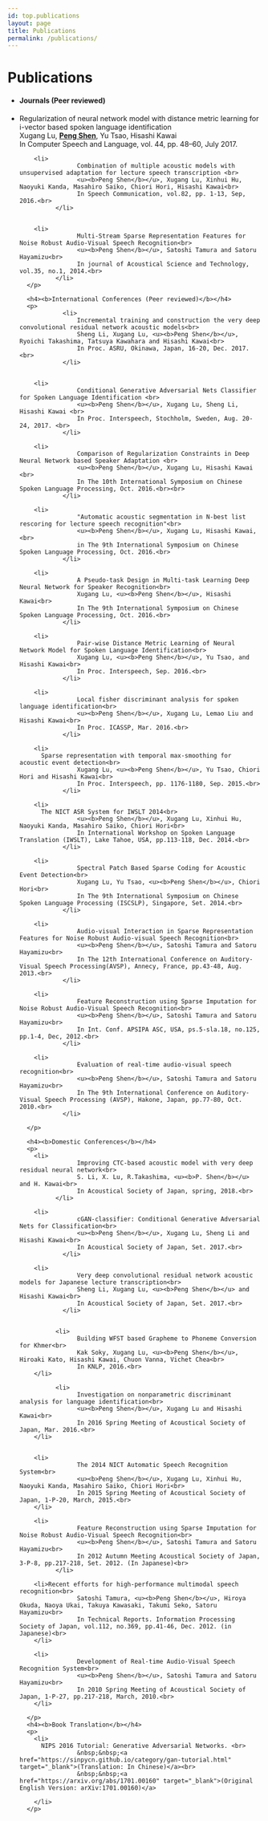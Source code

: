 ```yaml
---
id: top.publications
layout: page
title: Publications
permalink: /publications/
---
```

<div class="home">

  <h1 class="page-heading"><b>Publications</b></h1>
  <ul class="post-list">
    <li>
      <h4><b>Journals (Peer reviewed)</b></h4>
      <p>
        <li>
          Regularization of neural network model with distance metric learning for i-vector based spoken language identification <br>
					Xugang Lu, <u><b>Peng Shen</b></u>, Yu Tsao, Hisashi Kawai<br>
					In Computer Speech and Language, vol. 44, pp. 48–60, July 2017.<br>
				</li>
					
        <li>
					Combination of multiple acoustic models with unsupervised adaptation for lecture speech transcription <br>				
					<u><b>Peng Shen</b></u>, Xugang Lu, Xinhui Hu, Naoyuki Kanda, Masahiro Saiko, Chiori Hori, Hisashi Kawai<br>
					In Speech Communication, vol.82, pp. 1-13, Sep, 2016.<br>
			  </li>
					
					
        <li>
					Multi-Stream Sparse Representation Features for Noise Robust Audio-Visual Speech Recognition<br>
					<u><b>Peng Shen</b></u>, Satoshi Tamura and Satoru Hayamizu<br>
					In journal of Acoustical Science and Technology, vol.35, no.1, 2014.<br>
			  </li>
      </p>
                    
      <h4><b>International Conferences (Peer reviewed)</b></h4>
      <p>
				<li>
					Incremental training and construction the very deep convolutional residual network acoustic models<br>
					Sheng Li, Xugang Lu, <u><b>Peng Shen</b></u>, Ryoichi Takashima, Tatsuya Kawahara and Hisashi Kawai<br>
					In Proc. ASRU, Okinawa, Japan, 16-20, Dec. 2017.<br>
				</li>					
					
					
        <li>
					Conditional Generative Adversarial Nets Classifier for Spoken Language Identification <br>
					<u><b>Peng Shen</b></u>, Xugang Lu, Sheng Li, Hisashi Kawai <br>
					In Proc. Interspeech, Stochholm, Sweden, Aug. 20-24, 2017. <br>
				</li>
					
        <li>					
					Comparison of Regularization Constraints in Deep Neural Network based Speaker Adaptation <br>
					<u><b>Peng Shen</b></u>, Xugang Lu, Hisashi Kawai <br>
					In The 10th International Symposium on Chinese Spoken Language Processing, Oct. 2016.<br><br>
				</li>
					
        <li>
					"Automatic acoustic segmentation in N-best list rescoring for lecture speech recognition"<br>
					<u><b>Peng Shen</b></u>, Xugang Lu, Hisashi Kawai,  <br>
					in The 9th International Symposium on Chinese Spoken Language Processing, Oct. 2016.<br>
				</li>
					
        <li>
					A Pseudo-task Design in Multi-task Learning Deep Neural Network for Speaker Recognition<br>
					Xugang Lu, <u><b>Peng Shen</b></u>, Hisashi Kawai<br>
					In The 9th International Symposium on Chinese Spoken Language Processing, Oct. 2016.<br>
				</li>
					
        <li>
					Pair-wise Distance Metric Learning of Neural Network Model for Spoken Language Identification<br>
					Xugang Lu, <u><b>Peng Shen</b></u>, Yu Tsao, and Hisashi Kawai<br>
					In Proc. Interspeech, Sep. 2016.<br>
				</li>
					
        <li>
					Local fisher discriminant analysis for spoken language identification<br>
					<u><b>Peng Shen</b></u>, Xugang Lu, Lemao Liu and Hisashi Kawai<br>
					In Proc. ICASSP, Mar. 2016.<br>
				</li>
					
        <li>
          Sparse representation with temporal max-smoothing for acoustic event detection<br>
					Xugang Lu, <u><b>Peng Shen</b></u>, Yu Tsao, Chiori Hori and Hisashi Kawai<br>
					In Proc. Interspeech, pp. 1176-1180, Sep. 2015.<br>
				</li>
					
        <li>
          The NICT ASR System for IWSLT 2014<br>
					<u><b>Peng Shen</b></u>, Xugang Lu, Xinhui Hu, Naoyuki Kanda, Masahiro Saiko, Chiori Hori<br>
					In International Workshop on Spoken Language Translation (IWSLT), Lake Tahoe, USA, pp.113-118, Dec. 2014.<br>
				</li>
					
        <li>
					Spectral Patch Based Sparse Coding for Acoustic Event Detection<br>
					Xugang Lu, Yu Tsao, <u><b>Peng Shen</b></u>, Chiori Hori<br>
					In The 9th International Symposium on Chinese Spoken Language Processing (ISCSLP), Singapore, Set. 2014.<br>
				</li>
					
        <li>
					Audio-visual Interaction in Sparse Representation Features for Noise Robust Audio-visual Speech Recognition<br>
					<u><b>Peng Shen</b></u>, Satoshi Tamura and Satoru Hayamizu<br>
					In The 12th International Conference on Auditory-Visual Speech Processing(AVSP), Annecy, France, pp.43-48, Aug. 2013.<br>
				</li>
					
        <li>
					Feature Reconstruction using Sparse Imputation for Noise Robust Audio-Visual Speech Recognition<br>
					<u><b>Peng Shen</b></u>, Satoshi Tamura and Satoru Hayamizu<br>
					In Int. Conf. APSIPA ASC, USA, ps.5-sla.18, no.125, pp.1-4, Dec, 2012.<br>
				</li>
					
        <li>
					Evaluation of real-time audio-visual speech recognition<br>
					<u><b>Peng Shen</b></u>, Satoshi Tamura and Satoru Hayamizu<br>
					In The 9th International Conference on Auditory-Visual Speech Processing (AVSP), Hakone, Japan, pp.77-80, Oct. 2010.<br>
				</li>
					
      </p>

      <h4><b>Domestic Conferences</b></h4>
      <p>
        <li>
					Improving CTC-based acoustic model with very deep residual neural network<br>
					S. Li, X. Lu, R.Takashima, <u><b>P. Shen</b></u> and H. Kawai<br>
					In Acoustical Society of Japan, spring, 2018.<br>
			  </li>		
					
        <li>
					cGAN-classifier: Conditional Generative Adversarial Nets for Classification<br>
					<u><b>Peng Shen</b></u>, Xugang Lu, Sheng Li and Hisashi Kawai<br>
					In Acoustical Society of Japan, Set. 2017.<br>
				</li>
					
        <li>
					Very deep convolutional residual network acoustic models for Japanese lecture transcription<br>
					Sheng Li, Xugang Lu, <u><b>Peng Shen</b></u> and Hisashi Kawai<br>
					In Acoustical Society of Japan, Set. 2017.<br>
				</li>
                    
					
			  <li>
					Building WFST based Grapheme to Phoneme Conversion for Khmer<br>
					Kak Soky, Xugang Lu, <u><b>Peng Shen</b></u>, Hiroaki Kato, Hisashi Kawai, Chuon Vanna, Vichet Chea<br>
					In KNLP, 2016.<br>
        </li>

			  <li>
					Investigation on nonparametric discriminant analysis for language identification<br>
					<u><b>Peng Shen</b></u>, Xugang Lu and Hisashi Kawai<br>
					In 2016 Spring Meeting of Acoustical Society of Japan, Mar. 2016.<br>
        </li>
					
					
        <li>
					The 2014 NICT Automatic Speech Recognition System<br>
					<u><b>Peng Shen</b></u>, Xugang Lu, Xinhui Hu, Naoyuki Kanda, Masahiro Saiko, Chiori Hori<br>
					In 2015 Spring Meeting of Acoustical Society of Japan, 1-P-20, March, 2015.<br>
        </li>
					
        <li>
					Feature Reconstruction using Sparse Imputation for Noise Robust Audio-Visual Speech Recognition<br>
					<u><b>Peng Shen</b></u>, Satoshi Tamura and Satoru Hayamizu<br>
					In 2012 Autumn Meeting Acoustical Society of Japan, 3-P-8, pp.217-218, Set. 2012. (In Japanese)<br>
			  </li>
				
        <li>Recent efforts for high-performance multimodal speech recognition<br>
					Satoshi Tamura, <u><b>Peng Shen</b></u>, Hiroya Okuda, Naoya Ukai, Takuya Kawasaki, Takumi Seko, Satoru Hayamizu<br>
					In Technical Reports. Information Processing Society of Japan, vol.112, no.369, pp.41-46, Dec. 2012. (in Japanese)<br>
        </li>
					
        <li>
					Development of Real-time Audio-Visual Speech Recognition System<br>
					<u><b>Peng Shen</b></u>, Satoshi Tamura and Satoru Hayamizu<br>
					In 2010 Spring Meeting of Acoustical Society of Japan, 1-P-27, pp.217-218, March, 2010.<br>
        </li>
					
      </p>
      <h4><b>Book Translation</b></h4>
      <p>
        <li>
          NIPS 2016 Tutorial: Generative Adversarial Networks. <br> 
					&nbsp;&nbsp;<a href="https://sinpycn.github.io/category/gan-tutorial.html" target="_blank">(Translation: In Chinese)</a><br>
					&nbsp;&nbsp;<a href="https://arxiv.org/abs/1701.00160" target="_blank">(Original English Version: arXiv:1701.00160)</a>

        </li>
      </p>
   </ul> 
</div>

